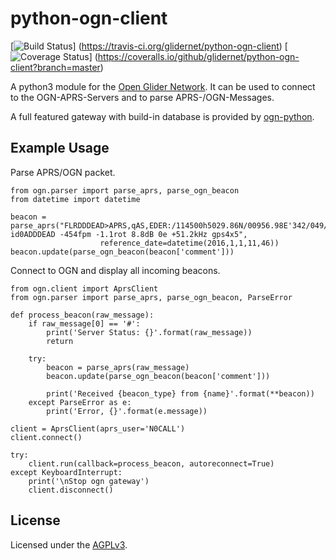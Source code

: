 # python-ogn-client

[![Build Status](https://travis-ci.org/glidernet/python-ogn-client.svg?branch=master)]
(https://travis-ci.org/glidernet/python-ogn-client)
[![Coverage Status](https://coveralls.io/repos/github/glidernet/python-ogn-client/badge.svg?branch=master)]
(https://coveralls.io/github/glidernet/python-ogn-client?branch=master)

A python3 module for the [Open Glider Network](http://wiki.glidernet.org/).
It can be used to connect to the OGN-APRS-Servers and to parse APRS-/OGN-Messages.

A full featured gateway with build-in database is provided by [ogn-python](https://github.com/glidernet/ogn-python).


## Example Usage

Parse APRS/OGN packet.

```
from ogn.parser import parse_aprs, parse_ogn_beacon
from datetime import datetime

beacon = parse_aprs("FLRDDDEAD>APRS,qAS,EDER:/114500h5029.86N/00956.98E'342/049/A=005524 id0ADDDEAD -454fpm -1.1rot 8.8dB 0e +51.2kHz gps4x5",
                    reference_date=datetime(2016,1,1,11,46))
beacon.update(parse_ogn_beacon(beacon['comment']))
```

Connect to OGN and display all incoming beacons.

```
from ogn.client import AprsClient
from ogn.parser import parse_aprs, parse_ogn_beacon, ParseError

def process_beacon(raw_message):
    if raw_message[0] == '#':
        print('Server Status: {}'.format(raw_message))
        return

    try:
        beacon = parse_aprs(raw_message)
        beacon.update(parse_ogn_beacon(beacon['comment']))

        print('Received {beacon_type} from {name}'.format(**beacon))
    except ParseError as e:
        print('Error, {}'.format(e.message))

client = AprsClient(aprs_user='N0CALL')
client.connect()

try:
    client.run(callback=process_beacon, autoreconnect=True)
except KeyboardInterrupt:
    print('\nStop ogn gateway')
    client.disconnect()
```

## License
Licensed under the [AGPLv3](LICENSE).
